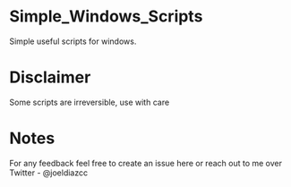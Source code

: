 # Simple_Windows_Scripts
Simple useful scripts for windows.

# Disclaimer 
Some scripts are irreversible, use with care

# Notes
For any feedback feel free to create an issue here or reach out to me over Twitter - @joeldiazcc
